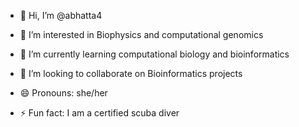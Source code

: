 - 👋 Hi, I’m @abhatta4
- 👀 I’m interested in Biophysics and computational genomics
- 🌱 I’m currently learning computational biology and bioinformatics
- 💞️ I’m looking to collaborate on Bioinformatics projects

- 😄 Pronouns: she/her
- ⚡ Fun fact: I am a certified scuba diver

<!---
abhatta4/abhatta4 is a ✨ special ✨ repository because its `README.md` (this file) appears on your GitHub profile.
You can click the Preview link to take a look at your changes.
--->
